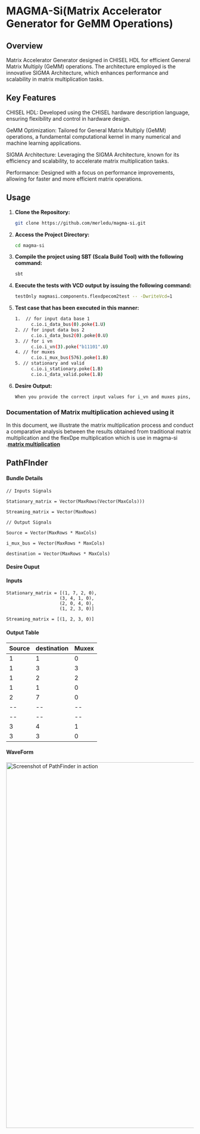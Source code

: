 
# MAGMA-Si(Matrix Accelerator Generator for GeMM Operations)
## Overview
Matrix Accelerator Generator designed in CHISEL HDL for efficient General Matrix Multiply (GeMM) operations. The architecture employed is the innovative SIGMA Architecture, which enhances performance and scalability in matrix multiplication tasks.

## Key Features
CHISEL HDL: Developed using the CHISEL hardware description language, ensuring flexibility and control in hardware design.

GeMM Optimization: Tailored for General Matrix Multiply (GeMM) operations, a fundamental computational kernel in many numerical and machine learning applications.

SIGMA Architecture: Leveraging the SIGMA Architecture, known for its efficiency and scalability, to accelerate matrix multiplication tasks.

Performance: Designed with a focus on performance improvements, allowing for faster and more efficient matrix operations.

## Usage
1. **Clone the Repository:**

   ```bash
   git clone https://github.com/merledu/magma-si.git

2. **Access the Project Directory:**

      ```bash
    cd magma-si

3. **Compile the project using SBT (Scala Build Tool) with the following command:**

      ```bash
    sbt
4. **Execute the tests with VCD output by issuing the following command:**

      ```bash
    testOnly magmasi.components.flexdpecom2test -- -DwriteVcd=1
5. **Test case that has been executed in this manner:**

      ```bash
    1.  // for input data base 1
            c.io.i_data_bus(0).poke(1.U) 
    2. // for input data bus 2
            c.io.i_data_bus2(0).poke(0.U)
    3. // for i vn
            c.io.i_vn(3).poke("b11101".U)
    4. // for muxes
            c.io.i_mux_bus(576).poke(1.B)
    5. // stationary and valid
            c.io.i_stationary.poke(1.B)
            c.io.i_data_valid.poke(1.B)
6. **Desire Output:**

      ```bash
    When you provide the correct input values for i_vn and muxes pins, you will receive the expected matrix output.

### Documentation of Matrix multiplication achieved using it
In this document, we illustrate the matrix multiplication process and conduct a comparative analysis between the results obtained from traditional matrix multiplication and the flexDpe multiplication which is use in magma-si .[**matrix multiplication**](https://docs.google.com/document/d/15aigRM_oNeKfkhLxfViAmdg0WECZvXFH9sVD7_mFjsg/edit)

## PathFInder 

#### Bundle Details
``````
// Inputs Signals

Stationary_matrix = Vector(MaxRows(Vector(MaxCols)))

Streaming_matrix = Vector(MaxRows)

// Output Signals

Source = Vector(MaxRows * MaxCols)

i_mux_bus = Vector(MaxRows * MaxCols)

destination = Vector(MaxRows * MaxCols)
``````


#### Desire Ouput
#### Inputs
``````
Stationary_matrix = [(1, 7, 2, 0),
                    (3, 4, 1, 0),
                    (2, 0, 4, 0),
                    (1, 2, 3, 0)]
                
Streaming_matrix = [(1, 2, 3, 0)]
``````
#### Output Table
| Source | destination | Muxex |
|--------|-------------|-------|
| 1   | 1   | 0   |
| 1   | 3   | 3   |
| 1   | 2   | 2   |
| 1   | 1   | 0   |
| 2   | 7   | 0   |
| --  | --   | --   |
| --   | --   | --  |
| 3   | 4   | 1   |
| 3   | 3   | 0   |

#### WaveForm
<img width="979" alt="Screenshot of PathFinder in action" src="/home/masfiyan/push/images/PathFinder Waveform.png.png">

